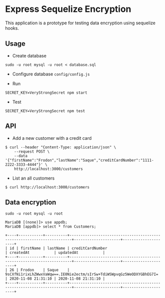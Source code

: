 # Express Sequelize Encryption

This application is a prototype for testing data encryption using sequelize hooks.

## Usage

- Create database

```
sudo -u root mysql -u root < database.sql
```

- Configure database ``config/config.js``

- Run

```
SECRET_KEY=VeryStrongSecret npm start
```

- Test

```
SECRET_KEY=VeryStrongSecret npm test
```

## API

- Add a new customer with a credit card

```
$ curl --header "Content-Type: application/json" \
    --request POST \
    --data '{"firstName":"Frodon","lastName":"Saque","creditCardNumber":"1111-2222-3333-4444"}' \
    http://localhost:3000/customers
```
   
- List an all customers
   
```
$ curl http://localhost:3000/customers
```

## Data encryption

```
sudo -u root mysql -u root

MariaDB [(none)]> use appdb;
MariaDB [appdb]> select * from Customers;

+----+-----------+----------+-----------------------------------------------------------------------+---------------------+---------------------+
| id | firstName | lastName | creditCardNumber                                                      | createdAt           | updatedAt           |
+----+-----------+----------+-----------------------------------------------------------------------+---------------------+---------------------+
| 26 | Frodon    | Saque    | 9sCXfNi1rixLhZWwxVaWqw==.IE0Nie2ectm/sIrSw+TdiWSWpvqGz5WeODXYGBhEG7I= | 2020-11-08 21:31:10 | 2020-11-08 21:31:10 |
+----+-----------+----------+-----------------------------------------------------------------------+---------------------+---------------------+
```


